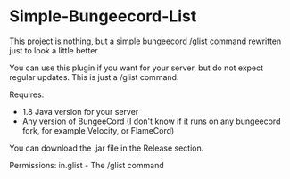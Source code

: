 # Simple-Bungeecord-List

This project is nothing, but a simple bungeecord /glist command rewritten just to look a little better.

You can use this plugin if you want for your server, but do not expect regular updates. This is just a /glist command.

Requires:
- 1.8 Java version for your server
- Any version of BungeeCord (I don't know if it runs on any bungeecord fork, for example Velocity, or FlameCord)

You can download the .jar file in the Release section.


Permissions:
in.glist - The /glist command
